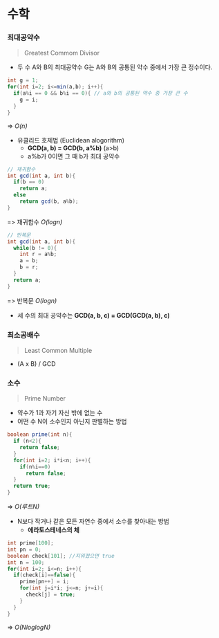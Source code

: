 # 수학

### 최대공약수 

> Greatest Commom Divisor

- 두 수 A와 B의 최대공약수 G는 A와 B의 공통된 약수 중에서 가장 큰 정수이다.

```java
int g = 1;
for(int i=2; i<=min(a,b); i++){
  if(a%i == 0 && b%i == 0){ // a와 b의 공통된 약수 중 가장 큰 수
    g = i;
  }
}
```

=> *O(n)*

- 유클리드 호제법 (Euclidean alogorithm)
  - **GCD(a, b) = GCD(b, a%b)**  (a>b)
  - a%b가 0이면 그 때 b가 최대 공약수

```java
// 재귀함수
int gcd(int a, int b){
  if(b == 0)
    return a;
  else
    return gcd(b, a%b);
}
```

=> 재귀함수 *O(logn)*

```java
// 반복문
int gcd(int a, int b){
  while(b != 0){
    int r = a%b;
    a = b;
    b = r;
  }
  return a;
}
```

=> 반복문 *O(logn)*

- 세 수의 최대 공약수는 **GCD(a, b, c) = GCD(GCD(a, b), c)**



### 최소공배수 

> Least Common Multiple

- (A x B) / GCD



### 소수

> Prime Number

- 약수가 1과 자기 자신 밖에 없는 수
- 어떤 수 N이 소수인지 아닌지 판별하는 방법

```java
boolean prime(int n){
  if (n<2){
    return false;
  }
  for(int i=2; i*i<n; i++){
    if(n%i==0)
      return false;
  }
  return true;
}
```

=> *O(루트N)*

- N보다 작거나 같은 모든 자연수 중에서 소수를 찾아내는 방법
  - **에라토스테네스의 체**

```java
int prime[100];
int pn = 0;
boolean check[101]; //지워졌으면 true
int n = 100;
for(int i=2; i<=n; i++){
  if(check[i]==false){
    prime[pn++] = i;
    for(int j=i*i; j<=n; j+=i){
      check[j] = true;
    }
  }
}
```

=> *O(NloglogN)*